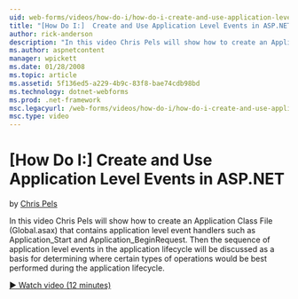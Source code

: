 ```yaml
---
uid: web-forms/videos/how-do-i/how-do-i-create-and-use-application-level-events-in-aspnet
title: "[How Do I:]  Create and Use Application Level Events in ASP.NET | Microsoft Docs"
author: rick-anderson
description: "In this video Chris Pels will show how to create an Application Class File (Global.asax) that contains application level event handlers such as Application_S..."
ms.author: aspnetcontent
manager: wpickett
ms.date: 01/28/2008
ms.topic: article
ms.assetid: 5f136ed5-a229-4b9c-83f8-bae74cdb98bd
ms.technology: dotnet-webforms
ms.prod: .net-framework
msc.legacyurl: /web-forms/videos/how-do-i/how-do-i-create-and-use-application-level-events-in-aspnet
msc.type: video
---
```

[How Do I:]  Create and Use Application Level Events in ASP.NET
====================
by [Chris Pels](https://twitter.com/chrispels)

In this video Chris Pels will show how to create an Application Class File (Global.asax) that contains application level event handlers such as Application\_Start and Application\_BeginRequest. Then the sequence of application level events in the application lifecycle will be discussed as a basis for determining where certain types of operations would be best performed during the application lifecycle.

[&#9654; Watch video (12 minutes)](https://channel9.msdn.com/Blogs/ASP-NET-Site-Videos/how-do-i-create-and-use-application-level-events-in-aspnet)
